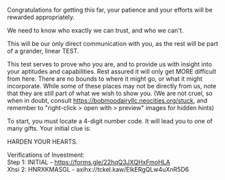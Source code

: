 Congratulations for getting this far, your patience and your efforts will be rewarded appropriately.

We need to know who exactly we can trust, and who we can't. 

This will be our only direct communication with you, as the rest will be part of a grander, linear TEST. 

This test serves to prove who you are, and to provide us with insight into your aptitudes and capabilities. Rest assured it will only get MORE difficult from here. There are no bounds to where it might go, or what it might incorporate. While some of these places may not be directly from us, note that they are still part of what we wish to show you. (We are not cruel, so when in doubt, consult https://bobmoodairyllc.neocities.org/stuck, and remember to "right-click > open with > preview" images for hidden hints)

To start, you must locate a 4-digit number code. It will lead you to one of many gifts. Your initial clue is:

HARDEN YOUR HEARTS.

Verifications of Investment:<br>
Step 1: INITIAL - https://forms.gle/22hqQ3JXQHxFmoHLA<br>
Xhsi 2: HNRXKMASGL - axihx://tckel.kaw/ElkERgQLw4uXnR5D6
